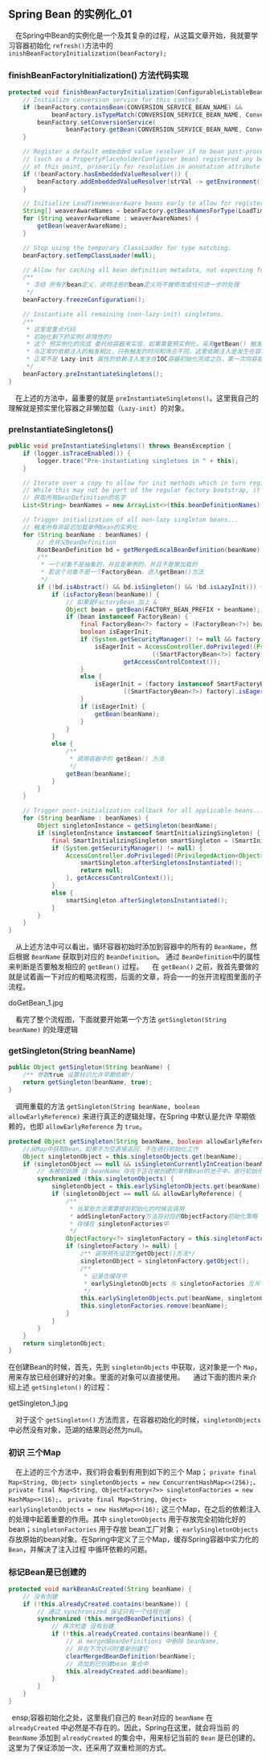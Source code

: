 ## Spring Bean 的实例化_01
&ensp;&ensp;在Spring中Bean的实例化是一个及其复杂的过程，从这篇文章开始，我就要学习容器初始化 `refresh()`方法中的 `inishBeanFactoryInitialization(beanFactory);`
### finishBeanFactoryInitialization() 方法代码实现
```java
protected void finishBeanFactoryInitialization(ConfigurableListableBeanFactory beanFactory) {
    // Initialize conversion service for this context.
    if (beanFactory.containsBean(CONVERSION_SERVICE_BEAN_NAME) &&
            beanFactory.isTypeMatch(CONVERSION_SERVICE_BEAN_NAME, ConversionService.class)) {
        beanFactory.setConversionService(
                beanFactory.getBean(CONVERSION_SERVICE_BEAN_NAME, ConversionService.class));
    }

    // Register a default embedded value resolver if no bean post-processor
    // (such as a PropertyPlaceholderConfigurer bean) registered any before:
    // at this point, primarily for resolution in annotation attribute values.
    if (!beanFactory.hasEmbeddedValueResolver()) {
        beanFactory.addEmbeddedValueResolver(strVal -> getEnvironment().resolvePlaceholders(strVal));
    }

    // Initialize LoadTimeWeaverAware beans early to allow for registering their transformers early.
    String[] weaverAwareNames = beanFactory.getBeanNamesForType(LoadTimeWeaverAware.class, false, false);
    for (String weaverAwareName : weaverAwareNames) {
        getBean(weaverAwareName);
    }

    // Stop using the temporary ClassLoader for type matching.
    beanFactory.setTempClassLoader(null);

    // Allow for caching all bean definition metadata, not expecting further changes.
    /**
     * 冻结 所有的bean定义，说明注册的bean定义将不被修改或任何进一步的处理
     */
    beanFactory.freezeConfiguration();

    // Instantiate all remaining (non-lazy-init) singletons.
    /**
     * 这里是重点代码
     * 初始化剩下的实例(非惰性的)
     * 这个 预实例化的完成 委托给容器来实现，如果需要预实例化，采用getBean() 触发依赖注入，
     * 与正常的依赖注入的触发相比，只有触发的时间和场合不同，这里依赖注入是发生在容器执行 refresh() 的过程，也就是IOC容器初始化的过程
     * 正常不是 Lazy-init 属性的依赖注入发生在IOC容器初始化完成之后，第一次向容器执行getBean() 时。
     */
    beanFactory.preInstantiateSingletons();
}
```
&ensp;&ensp;在上述的方法中，最重要的就是 `preInstantiateSingletons()`。这里我自己的理解就是预实里化容器之非懒加载（`Lazy-init`）的对象。

### preInstantiateSingletons() 
```java
public void preInstantiateSingletons() throws BeansException {
    if (logger.isTraceEnabled()) {
        logger.trace("Pre-instantiating singletons in " + this);
    }

    // Iterate over a copy to allow for init methods which in turn register new bean definitions.
    // While this may not be part of the regular factory bootstrap, it does otherwise work fine.
    // 获取所有BeanDefinition的名字
    List<String> beanNames = new ArrayList<>(this.beanDefinitionNames);

    // Trigger initialization of all non-lazy singleton beans...
    // 触发所有非延迟加载单例Bean的实例化
    for (String beanName : beanNames) {
        // 合并父BeanDefinition
        RootBeanDefinition bd = getMergedLocalBeanDefinition(beanName);
        /**
         * 一个对象不是抽象的，并且是单例的，并且不是懒加载的
         * 若这个对象不是一个FactoryBean，进入getBean()方法
         */
        if (!bd.isAbstract() && bd.isSingleton() && !bd.isLazyInit()) {
            if (isFactoryBean(beanName)) {
                // 如果是FactoryBean 加上 &
                Object bean = getBean(FACTORY_BEAN_PREFIX + beanName);
                if (bean instanceof FactoryBean) {
                    final FactoryBean<?> factory = (FactoryBean<?>) bean;
                    boolean isEagerInit;
                    if (System.getSecurityManager() != null && factory instanceof SmartFactoryBean) {
                        isEagerInit = AccessController.doPrivileged((PrivilegedAction<Boolean>)
                                        ((SmartFactoryBean<?>) factory)::isEagerInit,
                                getAccessControlContext());
                    }
                    else {
                        isEagerInit = (factory instanceof SmartFactoryBean &&
                                ((SmartFactoryBean<?>) factory).isEagerInit());
                    }
                    if (isEagerInit) {
                        getBean(beanName);
                    }
                }
            }
            else {
                /**
                 * 调用容器中的 getBean() 方法
                 */
                getBean(beanName);
            }
        }
    }

    // Trigger post-initialization callback for all applicable beans...
    for (String beanName : beanNames) {
        Object singletonInstance = getSingleton(beanName);
        if (singletonInstance instanceof SmartInitializingSingleton) {
            final SmartInitializingSingleton smartSingleton = (SmartInitializingSingleton) singletonInstance;
            if (System.getSecurityManager() != null) {
                AccessController.doPrivileged((PrivilegedAction<Object>) () -> {
                    smartSingleton.afterSingletonsInstantiated();
                    return null;
                }, getAccessControlContext());
            }
            else {
                smartSingleton.afterSingletonsInstantiated();
            }
        }
    }
}
```
&ensp;&ensp;从上述方法中可以看出，循环容器初始时添加到容器中的所有的 `BeanName`，然后根据 `BeanName` 获取到对应的 `BeanDefinition`。
通过 `BeanDefinition`中的属性来判断是否要触发相应的 `getBean()` 过程。
&ensp;&ensp;在 `getBean()` 之前，我首先要做的就是试着画一下对应的粗略流程图，后面的文章，将会一一的张开流程图里面的子流程。

doGetBean_1.jpg

&ensp;&ensp;看完了整个流程图，下面就要开始第一个方法 `getSingleton(String beanName)` 的处理逻辑

### getSingleton(String beanName)
```java
public Object getSingleton(String beanName) {
    /** 参数true 设置标识允许早期依赖*/
    return getSingleton(beanName, true);
}
```
&ensp;&ensp;调用重载的方法 `getSingleton(String beanName, boolean allowEarlyReference)` 来进行真正的逻辑处理，在Spring 中默认是允许
早期依赖的，也即 `allowEarlyReference` 为 `true`。

```java
protected Object getSingleton(String beanName, boolean allowEarlyReference) {
    //从Map中获取Bean，如果不为空直接返回，不在进行初始化工作
    Object singletonObject = this.singletonObjects.get(beanName);
    if (singletonObject == null && isSingletonCurrentlyInCreation(beanName)) {
        // 未被初始换 且 beanName 存在于正在被创建的单例Bean的池子中，进行初始化
        synchronized (this.singletonObjects) {
            singletonObject = this.earlySingletonObjects.get(beanName);
            if (singletonObject == null && allowEarlyReference) {
                /**
                 * 当某些方法需要提前初始化的时候会调用
                 * addSingletonFactory方法将对应的ObjectFactory初始化策略
                 * 存储在 singletonFactories中
                 */
                ObjectFactory<?> singletonFactory = this.singletonFactories.get(beanName);
                if (singletonFactory != null) {
                    /** 调用预先设定的getObject()方法*/
                    singletonObject = singletonFactory.getObject();
                    /**
                     * 记录在缓存中
                     * earlySingletonObjects 与 singletonFactories 互斥
                     */
                    this.earlySingletonObjects.put(beanName, singletonObject);
                    this.singletonFactories.remove(beanName);
                }
            }
        }
    }
    return singletonObject;
}
```
在创建Bean的时候，首先，先到 `singletonObjects` 中获取，这对象是一个 `Map`，用来存放已经创建好的对象。里面的对象可以直接使用。
&ensp;&ensp;通过下面的图片来介绍上述 `getSingleton()` 的过程：

getSingleton_1.jpg

&ensp;&ensp;对于这个 `getSingleton()` 方法而言，在容器初始化的时候，`singletonObjects` 中必然没有对象，范湖的结果则必然为null。

### 初识 三个Map
&ensp;&ensp;在上述的三个方法中，我们将会看到有用到如下的三个 Map；
`private final Map<String, Object> singletonObjects = new ConcurrentHashMap<>(256);`、
`private final Map<String, ObjectFactory<?>> singletonFactories = new HashMap<>(16);`、
`private final Map<String, Object> earlySingletonObjects = new HashMap<>(16);`
这三个Map，在之后的依赖注入的处理中起着重要的作用。其中 `singletonObjects` 用于存放完全初始化好的bean；`singletonFactories` 用于存放
bean工厂对象； `earlySingletonObjects` 存放原始的bean对象。在Spring中定义了三个Map，缓存Spring容器中实力化的 `Bean`，并解决了注入过程
中循环依赖的问题。

### 标记Bean是已创建的 
```java
protected void markBeanAsCreated(String beanName) {
    // 没有创建
    if (!this.alreadyCreated.contains(beanName)) {
        // 通过 synchronized 保证只有一个线程创建
        synchronized (this.mergedBeanDefinitions) {
            // 再次检查 没有创建
            if (!this.alreadyCreated.contains(beanName)) {
                // 从 mergedBeanDefinitions 中删除 beanName，
                // 并在下次访问时重新创建它
                clearMergedBeanDefinition(beanName);
                // 添加到已创建bean 集合中
                this.alreadyCreated.add(beanName);
            }
        }
    }
}
```
&ensp;ensp;容器初始化之处，这里我们自己的 `Bean`对应的 `beanName` 在 `alreadyCreated` 中必然是不存在的。因此，Spring在这里，就会将当前
的 `BeanName` 添加到 `alreadyCreated` 的集合中，用来标记当前的 `Bean` 是已创建的。这里为了保证添加一次，还采用了双重检测的方式。
